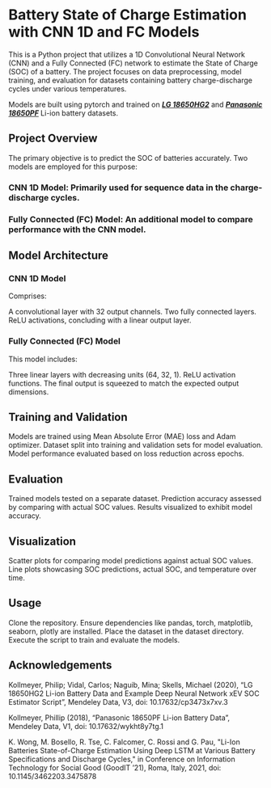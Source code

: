 # Battery State of Charge Estimation with CNN 1D and FC Models

This is a Python project that utilizes a 1D Convolutional Neural Network (CNN) and a Fully Connected (FC) network to estimate the State of Charge (SOC) of a battery. The project focuses on data preprocessing, model training, and evaluation for datasets containing battery charge-discharge cycles under various temperatures.

Models are built using pytorch and trained on ***[LG 18650HG2](https://data.mendeley.com/datasets/cp3473x7xv/3)*** and ***[Panasonic 18650PF](https://data.mendeley.com/datasets/wykht8y7tg/1)*** Li-ion battery datasets.

## Project Overview
The primary objective is to predict the SOC of batteries accurately. Two models are employed for this purpose:

### CNN 1D Model: Primarily used for sequence data in the charge-discharge cycles.
### Fully Connected (FC) Model: An additional model to compare performance with the CNN model.

## Model Architecture
### CNN 1D Model
Comprises:

A convolutional layer with 32 output channels.
Two fully connected layers.
ReLU activations, concluding with a linear output layer.

### Fully Connected (FC) Model
This model includes:

Three linear layers with decreasing units (64, 32, 1).
ReLU activation functions.
The final output is squeezed to match the expected output dimensions.

## Training and Validation
Models are trained using Mean Absolute Error (MAE) loss and Adam optimizer.
Dataset split into training and validation sets for model evaluation.
Model performance evaluated based on loss reduction across epochs.

## Evaluation
Trained models tested on a separate dataset.
Prediction accuracy assessed by comparing with actual SOC values.
Results visualized to exhibit model accuracy.

## Visualization
Scatter plots for comparing model predictions against actual SOC values.
Line plots showcasing SOC predictions, actual SOC, and temperature over time.

## Usage
Clone the repository.
Ensure dependencies like pandas, torch, matplotlib, seaborn, plotly are installed.
Place the dataset in the dataset directory.
Execute the script to train and evaluate the models.


## Acknowledgements
Kollmeyer, Philip; Vidal, Carlos; Naguib, Mina; Skells, Michael  (2020), “LG 18650HG2 Li-ion Battery Data and Example Deep Neural Network xEV SOC Estimator Script”, Mendeley Data, V3, doi: 10.17632/cp3473x7xv.3

Kollmeyer, Phillip (2018), “Panasonic 18650PF Li-ion Battery Data”, Mendeley Data, V1, doi: 10.17632/wykht8y7tg.1

K. Wong, M. Bosello, R. Tse, C. Falcomer, C. Rossi and G. Pau, "Li-Ion Batteries State-of-Charge 
Estimation Using Deep LSTM at Various Battery Specifications and Discharge Cycles," in 
Conference on Information Technology for Social Good (GoodIT ’21), Roma, Italy, 2021, doi: 10.1145/3462203.3475878

